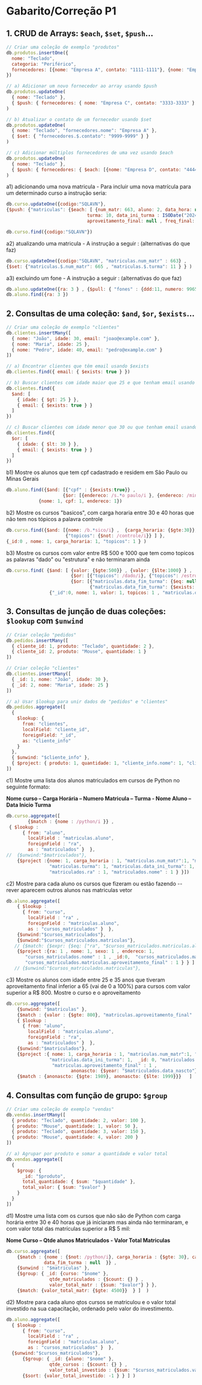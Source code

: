 # Gabarito/Correção P1

## 1. CRUD de Arrays: `$each`, `$set`, `$push`...

```javascript
// Criar uma coleção de exemplo "produtos"
db.produtos.insertOne({
  nome: "Teclado",
  categoria: "Periférico",
  fornecedores: [{nome: "Empresa A", contato: "1111-1111"}, {nome: "Empresa B", contato: "2222-2222"}]
})

// a) Adicionar um novo fornecedor ao array usando $push
db.produtos.updateOne(
  { nome: "Teclado" },
  { $push: { fornecedores: { nome: "Empresa C", contato: "3333-3333" } } }
)

// b) Atualizar o contato de um fornecedor usando $set
db.produtos.updateOne(
  { nome: "Teclado", "fornecedores.nome": "Empresa A" },
  { $set: { "fornecedores.$.contato": "9999-9999" } }
)

// c) Adicionar múltiplos fornecedores de uma vez usando $each
db.produtos.updateOne(
  { nome: "Teclado" },
  { $push: { fornecedores: { $each: [{nome: "Empresa D", contato: "4444-4444"}, {nome: "Empresa E", contato: "5555-5555"}] } } }
)
```

a1) adicionando uma nova matricula - Para incluir uma nova matrícula para um determinado curso a instrução seria:

```javascript
db.curso.updateOne({codigo:"SQLAVN"}, 
{$push: {"matriculas": {$each: [ {num_matr: 663, aluno: 2, data_hora: new Date(),
                              turma: 10, data_ini_turma : ISODate("2024-09-01T19:00:00.000Z"),
                              aproveitamento_final: null , freq_final: null } } } } ] )

db.curso.find({codigo:"SQLAVN"})
```

a2) atualizando uma matricula  - A instrução a seguir : (alternativas do que faz)

```javascript
db.curso.updateOne({codigo:"SQLAVN", "matriculas.num_matr" : 663} , 
{$set: {"matriculas.$.num_matr": 665 , "matriculas.$.turma": 11 } } )
```

a3) excluindo um fone - A instrução a seguir : (alternativas do que faz)

```javascript
db.aluno.updateOne({ra: 3 } , {$pull: { "fones" : {ddd:11, numero: 996500033} } } )
db.aluno.find({ra: 3 })
```

## 2. Consultas de uma coleção: `$and`, `$or`, `$exists`...

```javascript
// Criar uma coleção de exemplo "clientes"
db.clientes.insertMany([
  { nome: "João", idade: 30, email: "joao@example.com" },
  { nome: "Maria", idade: 25 },
  { nome: "Pedro", idade: 40, email: "pedro@example.com" }
])

// a) Encontrar clientes que têm email usando $exists
db.clientes.find({ email: { $exists: true } })

// b) Buscar clientes com idade maior que 25 e que tenham email usando $and
db.clientes.find({
  $and: [
    { idade: { $gt: 25 } },
    { email: { $exists: true } }
  ]
})

// c) Buscar clientes com idade menor que 30 ou que tenham email usando $or
db.clientes.find({
  $or: [
    { idade: { $lt: 30 } },
    { email: { $exists: true } }
  ]
})
```

b1) Mostre os alunos que tem cpf cadastrado e residem em São Paulo ou Minas Gerais 

```javascript
db.aluno.find({$and: [{"cpf" : {$exists:true}} , 
                     {$or: [{endereco: /s.*o paulo/i }, {endereco: /minas gerais/i }] } ] }, 
            {nome: 1, cpf: 1, endereco: 1})
```          

b2) Mostre os cursos "basicos", com carga horaria entre 30 e 40 horas que não tem nos tópicos a palavra controle

```javascript
db.curso.find({$and: [{nome: /b.*sico/i} ,  {carga_horaria: {$gte:30}}, {carga_horaria: {$lte:40}},
                      {"topicos": {$not: /controle/i}} ] },
{_id:0 , nome: 1, carga_horaria: 1, "topicos": 1 } )
``` 

b3) Mostre os cursos com valor entre R$ 500 e 1000 que tem como topicos as palavras "dado" ou "estrutura" e não terminaram ainda

```javascript
db.curso.find( {$and: [ {valor: {$gte:500}} , {valor: {$lte:1000} } ,
                        {$or: [{"topicos": /dado/i}, {"topicos": /estrutura/i} ] } ,
                        {$or: [{"matriculas.data_fim_turma": {$eq: null } }, 
                               {"matriculas.data_fim_turma": {$exists: false} } ] } ] } ,   
                {"_id":0, nome: 1, valor: 1, topicos: 1 , "matriculas.data_fim_turma": 1} )
``` 
 

## 3. Consultas de junção de duas coleções: `$lookup` com `$unwind`

```javascript
// Criar coleção "pedidos"
db.pedidos.insertMany([
  { cliente_id: 1, produto: "Teclado", quantidade: 2 },
  { cliente_id: 2, produto: "Mouse", quantidade: 1 }
])

// Criar coleção "clientes"
db.clientes.insertMany([
  { _id: 1, nome: "João", idade: 30 },
  { _id: 2, nome: "Maria", idade: 25 }
])

// a) Usar $lookup para unir dados de "pedidos" e "clientes"
db.pedidos.aggregate([
  {
    $lookup: {
      from: "clientes",
      localField: "cliente_id",
      foreignField: "_id",
      as: "cliente_info"
    }
  },
  { $unwind: "$cliente_info" },
  { $project: { produto: 1, quantidade: 1, "cliente_info.nome": 1, "cliente_info.idade": 1 } }
])
```

c1) Mostre uma lista dos alunos matriculados em cursos de Python no seguinte formato: 

**Nome curso – Carga Horária – Numero Matricula – Turma - Nome Aluno – Data Inicio Turma**        

```javascript
db.curso.aggregate([
        {$match : {nome : /python/i }} ,
 { $lookup :
      { from: "aluno",
        localField : "matriculas.aluno",
        foreignField : "ra",
        as : "matriculados" }  },
//	{$unwind:"$matriculados"},
    {$project :{nome: 1, carga_horaria : 1, "matriculas.num_matr":1, "matriculas.aluno": 1,
                "matriculas.turma": 1, "matriculas.data_ini_turma": 1,  _id:0,
                "matriculados.ra" : 1, "matriculados.nome" : 1 } }])
``` 

c2) Mostre para cada aluno os cursos que fizeram ou estão fazendo -- rever aparecem outros alunos nas matriculas vetor 

```javascript
db.aluno.aggregate([
    { $lookup :
      { from: "curso",
        localField : "ra" ,
        foreignField : "matriculas.aluno",
        as : "cursos_matriculados" }  },
    {$unwind:"$cursos_matriculados"},
    {$unwind:"$cursos_matriculados.matriculas"},
   // {$match: {$expr: {$eq: ["ra", "$cursos_matriculados.matriculas.aluno"] } } }
    {$project :{ra: 1 , nome: 1, sexo: 1 , endereco: 1, 
       "cursos_matriculados.nome" : 1 , _id:0,  "cursos_matriculados.matriculas.aluno" : 1 ,
       "cursos_matriculados.matriculas.aproveitamento_final" : 1 } } ]  ) 
   // {$unwind:"$cursos_matriculados.matriculas"},
``` 

c3) Mostre os alunos com idade entre 25 e 35 anos que tiveram aproveitamento final inferior a 65 (vai de 0 a 100%) para cursos com valor superior a R$ 800. 
Mostre o curso e o aproveitamento

```javascript
db.curso.aggregate([
    {$unwind: "$matriculas" }, 
    {$match : {valor : {$gte: 800}, "matriculas.aproveitamento_final" : {$lt : 65} }} ,
    { $lookup :
      { from: "aluno",
        localField : "matriculas.aluno",
        foreignField : "ra",
        as : "matriculados" }  },
	{$unwind:"$matriculados"},
	{$project :{ nome: 1, carga_horaria : 1, "matriculas.num_matr":1, "matriculas.turma": 1, 
	            "matriculas.data_ini_turma": 1,  _id: 0, "matriculados.nome" : 1,
	             "matriculas.aproveitamento_final" : 1 , 
                        anonascto: {$year: "$matriculados.data_nascto"} } },
    {$match : {anonascto: {$gte: 1989}, anonascto: {$lte: 1999}}}   ]   ) 
``` 

## 4. Consultas com função de grupo: `$group`

```javascript
// Criar uma coleção de exemplo "vendas"
db.vendas.insertMany([
  { produto: "Teclado", quantidade: 2, valor: 100 },
  { produto: "Mouse", quantidade: 1, valor: 50 },
  { produto: "Teclado", quantidade: 3, valor: 150 },
  { produto: "Mouse", quantidade: 4, valor: 200 }
])

// a) Agrupar por produto e somar a quantidade e valor total
db.vendas.aggregate([
  {
    $group: {
      _id: "$produto",
      total_quantidade: { $sum: "$quantidade" },
      total_valor: { $sum: "$valor" }
    }
  }
])
```

d1) Mostre uma lista com os cursos que não são de Python com carga horária entre 30 e 40 horas que já iniciaram mas ainda não terminaram, e com valor total das matrículas superior a R$ 5 mil:

**Nome Curso – Qtde alunos Matriculados - Valor Total Matriculas**

```javascript
db.curso.aggregate([
    {$match : {nome : {$not: /python/i}, carga_horaria : {$gte: 30}, carga_horaria : {$lte: 40},
              data_fim_turma : null  }} ,
    {$unwind : "$matriculas" },
    {$group: { _id: {curso: "$nome" },
                qtde_matriculados : {$count: {} } ,
                valor_total_matr : {$sum: "$valor"} } }, 
    {$match: {valor_total_matr: {$gte: 4500}}  } ]  )
``` 
          
d2) Mostre para cada aluno qtos cursos se matriculou e o valor total investido na sua capacitação, ordenado pelo valor do investimento.

```javascript
db.aluno.aggregate([
  { $lookup :
      { from: "curso",
        localField : "ra" ,
        foreignField : "matriculas.aluno",
        as : "cursos_matriculados" }  },
  {$unwind:"$cursos_matriculados"}, 
	  {$group: { _id: {aluno: "$nome" },
                qtde_cursos : {$count: {} } ,
                valor_total_investido : {$sum: "$cursos_matriculados.valor"} } }, 
      {$sort: {valor_total_investido: -1 } } ] )
```


